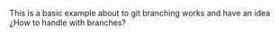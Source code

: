 This is a basic example about to git branching works and have an idea ¿How to handle with branches?

